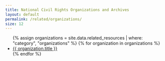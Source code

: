 ```yaml
---
title: National Civil Rights Organizations and Archives
layout: default
permalink: /related/organizations/
size: 12
---
```


<ul>
    {% assign organizations = site.data.related_resources | where: "category", "organizations" %}
    {% for organization in organizations %}
    <li>
        <a href="{{ organization.url }}" target="_blank">{{ organization.title }}</a>
    </li>
    {% endfor %}
</ul>

<script>
    console.log("{{ organizations | size }}");
</script>